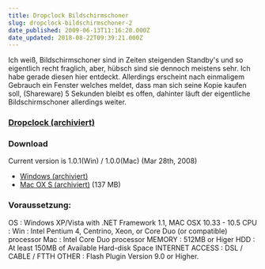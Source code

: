 ```yaml
---
title: Dropclock Bildschirmschoner
slug: dropclock-bildschirmschoner-2
date_published: 2009-06-13T11:16:20.000Z
date_updated: 2018-08-22T09:39:21.000Z
---
```


Ich weiß, Bildschirmschoner sind in Zeiten steigenden Standby's und so eigentlich recht fraglich, aber, hübsch sind sie dennoch meistens sehr. Ich habe gerade diesen hier entdeckt. Allerdings erscheint nach einmaligem Gebrauch ein Fenster welches meldet, dass man sich seine Kopie kaufen soll, (Shareware) 5 Sekunden bleibt es offen, dahinter läuft der eigentliche Bildschirmschoner allerdings weiter.

### [Dropclock (archiviert)](http://web.archive.org/web/20090611044735/http://scr.sc:80/products/dropclock/)

### Download

Current version is 1.0.1(Win) / 1.0.0(Mac)
(Mar 28th, 2008)
- [Windows (archiviert)](http://web.archive.org/web/20091116220630/http://assets.scr.sc/products/dropclock/dropclock-win-1.01.exe)
- [Mac OX S (archiviert)](http://web.archive.org/web/20080618053325/http://www.download.com:80/Dropclock/3000-2268_4-10826473.html) (137 MB)

### Voraussetzung:

OS :
Windows XP/Vista with .NET Framework 1.1, MAC OSX 10.33 - 10.5
CPU :
Win : Intel Pentium 4, Centrino, Xeon, or Core Duo (or compatible) processor
Mac : Intel Core Duo processor
MEMORY :
512MB or Higer
HDD :
At least 150MB of Available Hard-disk Space
INTERNET ACCESS :
DSL / CABLE / FTTH
OTHER :
Flash Plugin Version 9.0 or Higher.
